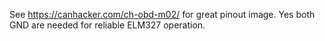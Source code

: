 See https://canhacker.com/ch-obd-m02/ for great pinout image. Yes both GND are needed for reliable ELM327 operation.